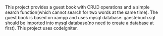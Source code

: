
This project provides a guest book with CRUD operations and a simple search function(which cannot search for two words at the same time).
The guest book is based on xampp and uses mysql database.
gaestebuch.sql should be imported into mysql database(no need to create a database at first).
This project uses codeIgniter.
